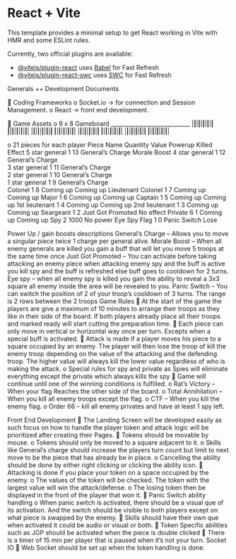 # React + Vite

This template provides a minimal setup to get React working in Vite with HMR and some ESLint rules.

Currently, two official plugins are available:

- [@vitejs/plugin-react](https://github.com/vitejs/vite-plugin-react/blob/main/packages/plugin-react/README.md) uses [Babel](https://babeljs.io/) for Fast Refresh
- [@vitejs/plugin-react-swc](https://github.com/vitejs/vite-plugin-react-swc) uses [SWC](https://swc.rs/) for Fast Refresh


Generals ++ 
Development Documents

	Coding Frameworks 
o	Socket.io -> for connection and Session Management.
o	React -> front end development.

	Game Assets
o	9 x 8 Gameboard
    ____________________________
		|__|__|__|__|__|__|__|__|__|
    |__|__|__|__|__|__|__|__|__|
    |__|__|__|__|__|__|__|__|__|
    |__|__|__|__|__|__|__|__|__|
    |__|__|__|__|__|__|__|__|__|
    |__|__|__|__|__|__|__|__|__|
    |__|__|__|__|__|__|__|__|__|
    |__|__|__|__|__|__|__|__|__|
    
o	21 pieces for each player
Piece Name	      Quantity	Value	    Powerup	              Killed Effect
5 star general	     1	      13	    General’s Charge	    Morale Boost
4 star general	     1	      12	    General’s Charge	
3 star general	     1	      11	    General’s Charge	
2 star general	     1	      10	    General’s Charge	
1 star general	     1	      9       General’s Charge	
Colonel	             1	      8	      Coming up	            Coming up
Lieutenant Colonel   1	      7	      Coming up	            Coming up
Major	               1	      6	      Coming up	            Coming up
Captain	             1	      5	      Coming up	            Coming up
1st lieutenant	     1	      4	      Coming up	            Coming up
2nd lieutenant	     1	      3	      Coming up	            Coming up
Seargeant	           1	      2	      Just Got Promoted	    No effect
Private	             6	      1	      Coming up	            Coming up
Spy	                 2	      1000	  No power	            Eye Spy
Flag	               1	      0	      Panic Switch	        Lose

Power Up / gain boosts descriptions
General’s Charge – Allows you to move a singular piece twice 1 charge per general alive.
Morale Boost – When all enemy generals are killed you gain a buff that will let you move 5 troops at the same time once
Just Got Promoted – You can activate before taking attacking an enemy piece when attacking enemy spy and the buff is active you kill spy and the buff is refreshed else buff goes to cooldown for 2 turns.
Eye spy – when all enemy spy is killed you gain the ability to reveal a 3x3 square all enemy inside the area will be revealed to you.
Panic Switch – You can switch the position of 2 of your troop’s cooldown of 3 turns. The range is 2 rows between the 2 troops
Game Rules
	At the start of the game the players are give a maximum of 10 minutes to arrange their troops as they like in their side of the board. If both players already place all their troops and marked ready will start cutting the preparation time.
	Each piece can only move in vertical or horizontal way once per turn. Excepts when a special buff is activated.
	Attack is made if a player moves his piece to a square occupied by an enemy. The player will then lose the troop of kill the enemy troop depending on the value of the attacking and the defending troop. The higher value will always kill the lower value regardless of who is making the attack. 
  o	Special rules for spy and private as Spies will eliminate everything except the private which always kills the spy
	Game will continue until one of the winning conditions is fulfilled.
  o	Rat’s Victory – When your flag Reaches the other side of the board.
  o	Total Annihilation – When you kill all enemy troops except the flag. 
  o	CTF – When you kill the enemy flag.
  o	Order 66 – kill all enemy privates and have at least 1 spy left.

Front End Development
	The Landing Screen will be developed easily as such focus on how to handle the player token and attack logic will be prioritized after creating their Pages.
	Tokens should be movable by mouse.
  o	Tokens should only be moved to a square adjacent to it.
  o	Skills like General’s charge should increase the players turn count but limit to next move to be the piece that has already be in place.
  o	Cancelling the ability should be done by either right clicking or clicking the ability icon.
	Attacking is done if you place your token on a space occupied by the enemy.
  o	The values of the token will be checked. The token with the largest value will win the attack/defense.
  o	The losing token then be displayed in the front of the player that won it. 
	Panic Switch ability handling
  o	When panic switch is activated, there should be a visual que of its activation. And the switch should be visible to both players except on what piece is swapped by the enemy. 
	Skills should have their own que when activated it could be audio or visual or both.
	Token Specific abilities such as JGP should be activated when the piece is double clicked
	There is a timer of 15 min per player that is paused when it’s not your turn.
Socket IO
	Web Socket should be set up when the token handling is done. 





